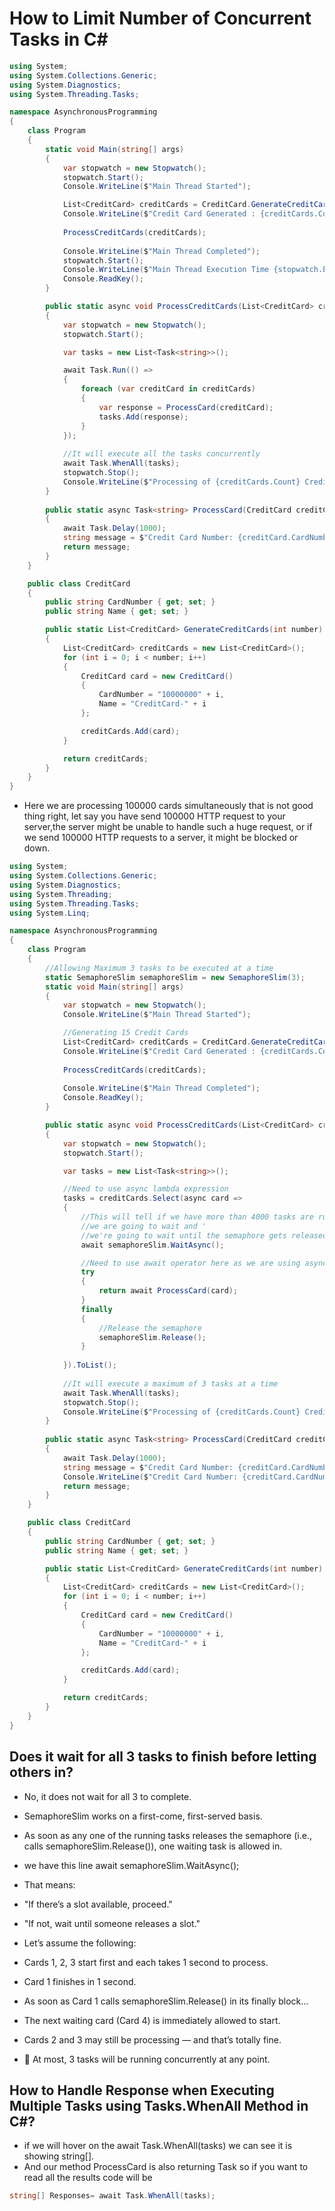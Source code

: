 # How to Limit Number of Concurrent Tasks in C#

```csharp
using System;
using System.Collections.Generic;
using System.Diagnostics;
using System.Threading.Tasks;

namespace AsynchronousProgramming
{
    class Program
    {
        static void Main(string[] args)
        {
            var stopwatch = new Stopwatch();
            stopwatch.Start();
            Console.WriteLine($"Main Thread Started");

            List<CreditCard> creditCards = CreditCard.GenerateCreditCards(100000);
            Console.WriteLine($"Credit Card Generated : {creditCards.Count}");
           
            ProcessCreditCards(creditCards);
            
            Console.WriteLine($"Main Thread Completed");
            stopwatch.Start();
            Console.WriteLine($"Main Thread Execution Time {stopwatch.ElapsedMilliseconds / 1000.0} Seconds");
            Console.ReadKey();
        }

        public static async void ProcessCreditCards(List<CreditCard> creditCards)
        {
            var stopwatch = new Stopwatch();
            stopwatch.Start();

            var tasks = new List<Task<string>>();

            await Task.Run(() =>
            {
                foreach (var creditCard in creditCards)
                {
                    var response = ProcessCard(creditCard);
                    tasks.Add(response);
                }
            });
            
            //It will execute all the tasks concurrently
            await Task.WhenAll(tasks);
            stopwatch.Stop();
            Console.WriteLine($"Processing of {creditCards.Count} Credit Cards Done in {stopwatch.ElapsedMilliseconds/1000.0} Seconds");
        }
        
        public static async Task<string> ProcessCard(CreditCard creditCard)
        {
            await Task.Delay(1000);
            string message = $"Credit Card Number: {creditCard.CardNumber} Name: {creditCard.Name} Processed";
            return message;
        }
    }

    public class CreditCard
    {
        public string CardNumber { get; set; }
        public string Name { get; set; }

        public static List<CreditCard> GenerateCreditCards(int number)
        {
            List<CreditCard> creditCards = new List<CreditCard>();
            for (int i = 0; i < number; i++)
            {
                CreditCard card = new CreditCard()
                {
                    CardNumber = "10000000" + i,
                    Name = "CreditCard-" + i
                };

                creditCards.Add(card);
            }

            return creditCards;
        }
    }
}

```
- Here we are processing 100000 cards simultaneously that is not good thing right, let say you have send 100000 HTTP request to your server,the server might be unable to handle such a huge request, or if we send 100000 HTTP requests to a server, it might be blocked or down. 

```csharp
using System;
using System.Collections.Generic;
using System.Diagnostics;
using System.Threading;
using System.Threading.Tasks;
using System.Linq;

namespace AsynchronousProgramming
{
    class Program
    {
        //Allowing Maximum 3 tasks to be executed at a time
        static SemaphoreSlim semaphoreSlim = new SemaphoreSlim(3);
        static void Main(string[] args)
        {
            var stopwatch = new Stopwatch();  
            Console.WriteLine($"Main Thread Started");

            //Generating 15 Credit Cards
            List<CreditCard> creditCards = CreditCard.GenerateCreditCards(15);
            Console.WriteLine($"Credit Card Generated : {creditCards.Count}");
           
            ProcessCreditCards(creditCards);
            
            Console.WriteLine($"Main Thread Completed");
            Console.ReadKey();
        }

        public static async void ProcessCreditCards(List<CreditCard> creditCards)
        {
            var stopwatch = new Stopwatch();
            stopwatch.Start();

            var tasks = new List<Task<string>>();

            //Need to use async lambda expression
            tasks = creditCards.Select(async card =>
            {
                //This will tell if we have more than 4000 tasks are running, 
                //we are going to wait and '
                //we're going to wait until the semaphore gets released.
                await semaphoreSlim.WaitAsync();

                //Need to use await operator here as we are using asynchronous WaitAsync
                try
                {
                    return await ProcessCard(card);
                }
                finally
                {
                    //Release the semaphore
                    semaphoreSlim.Release();
                }
                
            }).ToList();
            
            //It will execute a maximum of 3 tasks at a time
            await Task.WhenAll(tasks);
            stopwatch.Stop();
            Console.WriteLine($"Processing of {creditCards.Count} Credit Cards Done in {stopwatch.ElapsedMilliseconds/1000.0} Seconds");
        }
        
        public static async Task<string> ProcessCard(CreditCard creditCard)
        {
            await Task.Delay(1000);
            string message = $"Credit Card Number: {creditCard.CardNumber} Name: {creditCard.Name} Processed";
            Console.WriteLine($"Credit Card Number: {creditCard.CardNumber} Processed");
            return message;
        }
    }

    public class CreditCard
    {
        public string CardNumber { get; set; }
        public string Name { get; set; }

        public static List<CreditCard> GenerateCreditCards(int number)
        {
            List<CreditCard> creditCards = new List<CreditCard>();
            for (int i = 0; i < number; i++)
            {
                CreditCard card = new CreditCard()
                {
                    CardNumber = "10000000" + i,
                    Name = "CreditCard-" + i
                };

                creditCards.Add(card);
            }

            return creditCards;
        }
    }
}
```

## Does it wait for all 3 tasks to finish before letting others in?
- No, it does not wait for all 3 to complete.
- SemaphoreSlim works on a first-come, first-served basis.

- As soon as any one of the running tasks releases the semaphore (i.e., calls semaphoreSlim.Release()), one waiting task is allowed in.

- we have this line await semaphoreSlim.WaitAsync();

* That means:

- "If there’s a slot available, proceed."

- "If not, wait until someone releases a slot."

* Let’s assume the following:

- Cards 1, 2, 3 start first and each takes 1 second to process.

- Card 1 finishes in 1 second.

- As soon as Card 1 calls semaphoreSlim.Release() in its finally block...

- The next waiting card (Card 4) is immediately allowed to start.

- Cards 2 and 3 may still be processing — and that’s totally fine.

- 🔢 At most, 3 tasks will be running concurrently at any point.


## How to Handle Response when Executing Multiple Tasks using Tasks.WhenAll Method in C#?

- if we will hover on the await Task.WhenAll(tasks) we can see it is showing string[].
- And our method ProcessCard is also returning Task<string> so if you want to read all the results code will be

```csharp
string[] Responses= await Task.WhenAll(tasks);

```